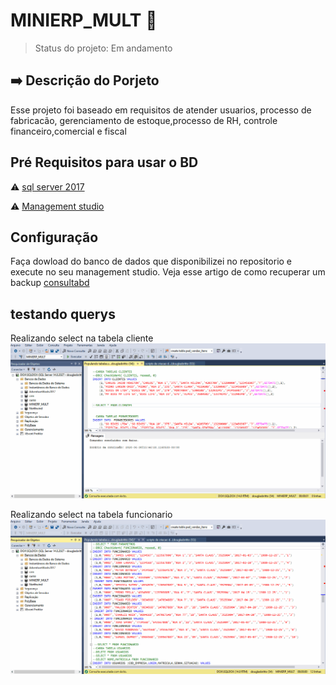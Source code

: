 # MINIERP_MULT :floppy_disk:
>Status do projeto: Em andamento 

## :arrow_right: Descrição do Porjeto
Esse projeto foi baseado em requisitos de atender usuarios, processo de fabricacão, gerenciamento de estoque,processo de RH, controle financeiro,comercial e fiscal 

## Pré Requisitos para usar o BD
   
  :warning: [sql server 2017](https://www.microsoft.com/pt-br/sql-server/sql-server-downloads)
  
  :warning: [Management studio](https://docs.microsoft.com/pt-br/sql/ssms/download-sql-server-management-studio-ssms?view=sql-server-ver15)
  
## Configuração
Faça dowload do banco de dados que disponibilizei no repositorio  e execute no seu management studio.
Veja esse artigo de como recuperar um backup [consultabd](https://docs.microsoft.com/pt-br/sql/ssms/download-sql-server-management-studio-ssms?view=sql-server-ver15)


## testando querys

Realizando select na tabela cliente
![Testando querys](https://github.com/Dnbritto/MINIERP_MULT/blob/master/gifs/git%20teste.gif)


Realizando select na tabela funcionario 
![query funcionarios](https://github.com/Dnbritto/MINIERP_MULT/blob/master/gifs/testando%20query.gif)

